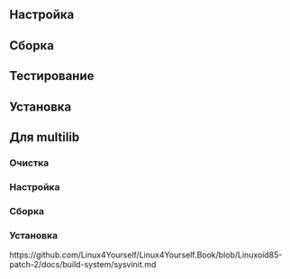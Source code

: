 <pkg :name="'util-linux'" instsize showsbu2></pkg>

## Настройка

<package-script :package="'util-linux'" :type="'configure-systemd'"></package-script>

## Сборка

<package-script :package="'util-linux'" :type="'build-systemd'"></package-script>

## Тестирование

<package-script :package="'util-linux'" :type="'test-systemd'"></package-script>

## Установка

<package-script :package="'util-linux'" :type="'install-systemd'"></package-script>

## Для multilib

### Очистка

<package-script :package="'util-linux'" :type="'multi_prepare-systemd'"></package-script>

### Настройка

<package-script :package="'util-linux'" :type="'multi_configure-systemd'"></package-script>

### Сборка

<package-script :package="'util-linux'" :type="'multi_build-systemd'"></package-script>

### Установка

<package-script :package="'util-linux'" :type="'multi_install-systemd'"></package-script>

<script>
	new Vue({ el: '#main' })
</script>https://github.com/Linux4Yourself/Linux4Yourself.Book/blob/Linuxoid85-patch-2/docs/build-system/sysvinit.md
